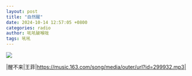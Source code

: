 ```yaml
---
layout: post
title: "自然醒"
date: 2024-10-14 12:57:05 +0800
categories: radio
author: 吼吼破喉咙
tags: 吼吼
---
```

![]({{site.baseurl}}/images/cover_20241014.jpg)

|醒不来|王菲|https://music.163.com/song/media/outer/url?id=299932.mp3|

